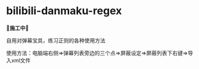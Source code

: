 # bilibili-danmaku-regex

**🚧施工中🚧**

自用对弹幕宝具，练习正则的各种使用方法

使用方法：电脑端右侧=>弹幕列表旁边的三个点=>屏蔽设定=>屏蔽列表下右键=>导入xml文件